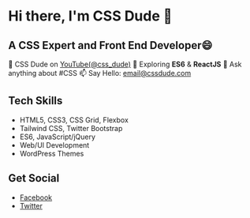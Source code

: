 # Hi there, I'm CSS Dude 👋

<!--
**cssdude/cssdude** is a ✨ _special_ ✨ repository because its `README.md` (this file) appears on your GitHub profile. -->

## A CSS Expert and Front End Developer😄

🔭 CSS Dude on [YouTube(@css_dude)](https://www.youtube.com/@css_dude)
🌱 Exploring **ES6** & **ReactJS**
💬 Ask anything about #CSS
📫 Say Hello: email@cssdude.com

## Tech Skills
- HTML5, CSS3, CSS Grid, Flexbox
- Tailwind CSS, Twitter Bootstrap
- ES6, JavaScript/jQuery
- Web/UI Development
- WordPress Themes

## Get Social
- [Facebook](https://www.facebook.com/cssdude)
- [Twitter](https://www.twitter.com/css_dude)
